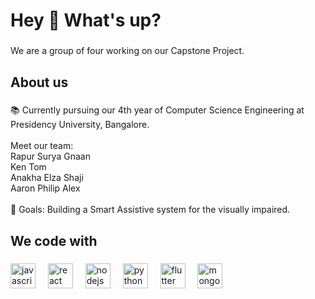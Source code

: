<h1 align="left">Hey 👋 What's up?</h1>

###

<p align="left">We are a group of four working on our Capstone Project.</p>

###

<h2 align="left">About us</h2>

###

<p align="left">📚 Currently pursuing our 4th year of Computer Science Engineering at Presidency University, Bangalore.<br><br>Meet our team: <br>Rapur Surya Gnaan<br>Ken Tom <br>Anakha Elza Shaji<br>Aaron Philip Alex<br><br>🎯 Goals: Building a Smart Assistive system for the visually impaired.</p>

###

<h2 align="left">We code with</h2>

###

<div align="left">
  <img src="https://cdn.jsdelivr.net/gh/devicons/devicon/icons/javascript/javascript-original.svg" height="40" alt="javascript logo"  />
  <img width="12" />
  <img src="https://cdn.jsdelivr.net/gh/devicons/devicon/icons/react/react-original.svg" height="40" alt="react logo"  />
  <img width="12" />
  <img src="https://cdn.jsdelivr.net/gh/devicons/devicon/icons/nodejs/nodejs-original.svg" height="40" alt="nodejs logo"  />
  <img width="12" />
  <img src="https://cdn.jsdelivr.net/gh/devicons/devicon/icons/python/python-original.svg" height="40" alt="python logo"  />
  <img width="12" />
  <img src="https://cdn.jsdelivr.net/gh/devicons/devicon/icons/flutter/flutter-original.svg" height="40" alt="flutter logo"  />
  <img width="12" />
  <img src="https://cdn.jsdelivr.net/gh/devicons/devicon/icons/mongodb/mongodb-original.svg" height="40" alt="mongodb logo"  />
</div>

###
